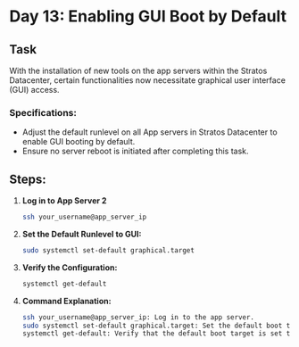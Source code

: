 # Day 13: Enabling GUI Boot by Default

## Task
With the installation of new tools on the app servers within the Stratos Datacenter, certain functionalities now necessitate graphical user interface (GUI) access.
### Specifications:
- Adjust the default runlevel on all App servers in Stratos Datacenter to enable GUI booting by default. 
- Ensure no server reboot is initiated after completing this task.
## Steps:

1. **Log in to App Server 2**
   ```sh
   ssh your_username@app_server_ip
2.  **Set the Default Runlevel to GUI:**
	```sh
	sudo systemctl set-default graphical.target
3. **Verify the Configuration:**
	```sh
	systemctl get-default
5. **Command Explanation:**
	```sh
	ssh your_username@app_server_ip: Log in to the app server.
	sudo systemctl set-default graphical.target: Set the default boot target to GUI.
	systemctl get-default: Verify that the default boot target is set to GUI.
